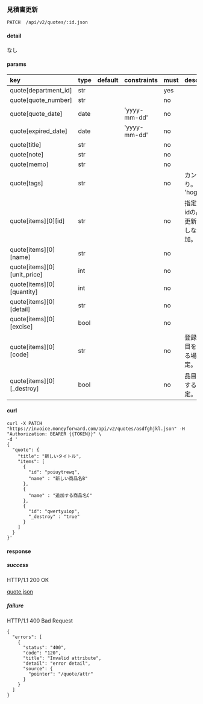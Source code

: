 ### 見積書更新

```
PATCH  /api/v2/quotes/:id.json
```

#### detail

なし

#### params

| key                         | type | default | constraints  | must | description                                  |
| :--                         | :--  | :--     | :--          | :--  | :--                                          |
| quote[department_id]        | str  |         |              | yes  |                                              |
| quote[quote_number]         | str  |         |              | no   |                                              |
| quote[quote_date]           | date |         | 'yyyy-mm-dd' | no   |                                              |
| quote[expired_date]         | date |         | 'yyyy-mm-dd' | no   |                                              |
| quote[title]                | str  |         |              | no   |                                              |
| quote[note]                 | str  |         |              | no   |                                              |
| quote[memo]                 | str  |         |              | no   |                                              |
| quote[tags]                 | str  |         |              | no   | カンマ区切り。ex: 'hoge,fuga'                |
| quote[items][0][id]         | str  |         |              | no   | 指定するとidの品目を更新。指定しないと追加。 |
| quote[items][0][name]       | str  |         |              | no   |                                              |
| quote[items][0][unit_price] | int  |         |              | no   |                                              |
| quote[items][0][quantity]   | int  |         |              | no   |                                              |
| quote[items][0][detail]     | str  |         |              | no   |                                              |
| quote[items][0][excise]     | bool |         |              | no   |                                              |
| quote[items][0][code]       | str  |         |              | no   | 登録済の品目を追加する場合に指定。           |
| quote[items][0][_destroy]   | bool |         |              | no   | 品目を削除する場合指定。                     |

#### curl

```
curl -X PATCH "https://invoice.moneyforward.com/api/v2/quotes/asdfghjkl.json" -H "Authorization: BEARER {{TOKEN}}" \
-d '
{
  "quote": {
    "title": "新しいタイトル",
    "items": [
      {
        "id": "poiuytrewq",
        "name" : "新しい商品名B"
      },
      {
        "name" : "追加する商品名C"
      },
      {
        "id": "qwertyuiop",
        "_destroy" : "true"
      }
    ]
  }
}'
```

#### response
##### success
HTTP/1.1 200 OK

[quote.json](/responses/quote.json)

##### failure
HTTP/1.1 400 Bad Request

```
{
  "errors": [
    {
      "status": "400",
      "code": "120",
      "title": "Invalid attribute",
      "detail": "error detail",
      "source": {
        "pointer": "/quote/attr"
      }
    }
  ]
}
```
